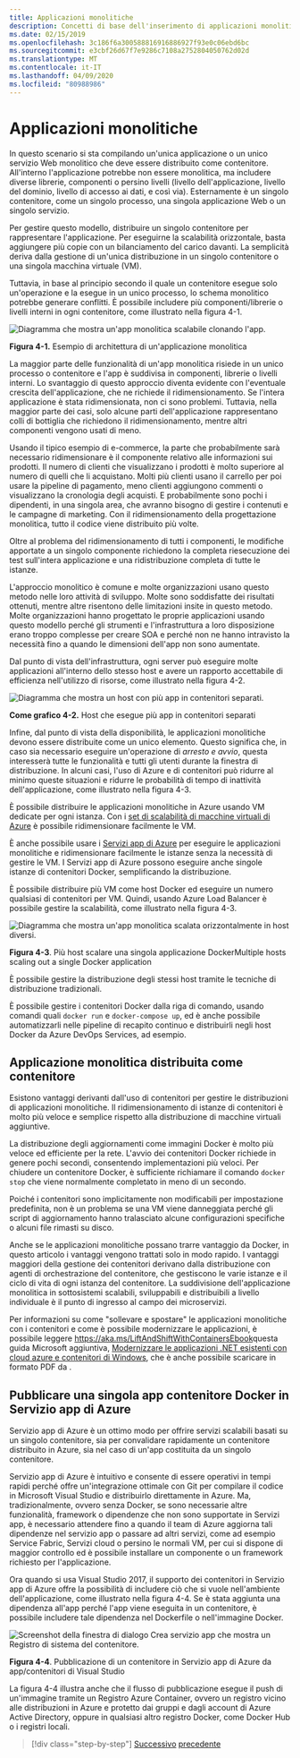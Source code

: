 ```yaml
---
title: Applicazioni monolitiche
description: Concetti di base dell'inserimento di applicazioni monolitiche in contenitori.
ms.date: 02/15/2019
ms.openlocfilehash: 3c186f6a300588816916886927f93e0c06ebd6bc
ms.sourcegitcommit: e3cbf26d67f7e9286c7108a2752804050762d02d
ms.translationtype: MT
ms.contentlocale: it-IT
ms.lasthandoff: 04/09/2020
ms.locfileid: "80988986"
---
```

# <a name="monolithic-applications"></a>Applicazioni monolitiche

In questo scenario si sta compilando un'unica applicazione o un unico servizio Web monolitico che deve essere distribuito come contenitore. All'interno l'applicazione potrebbe non essere monolitica, ma includere diverse librerie, componenti o persino livelli (livello dell'applicazione, livello del dominio, livello di accesso ai dati, e così via). Esternamente è un singolo contenitore, come un singolo processo, una singola applicazione Web o un singolo servizio.

Per gestire questo modello, distribuire un singolo contenitore per rappresentare l'applicazione. Per eseguirne la scalabilità orizzontale, basta aggiungere più copie con un bilanciamento del carico davanti. La semplicità deriva dalla gestione di un'unica distribuzione in un singolo contenitore o una singola macchina virtuale (VM).

Tuttavia, in base al principio secondo il quale un contenitore esegue solo un'operazione e la esegue in un unico processo, lo schema monolitico potrebbe generare conflitti. È possibile includere più componenti/librerie o livelli interni in ogni contenitore, come illustrato nella figura 4-1.

![Diagramma che mostra un'app monolitica scalabile clonando l'app.](./media/monolithic-applications/monolithic-application-architecture-example.png)

**Figura 4-1.** Esempio di architettura di un'applicazione monolitica

La maggior parte delle funzionalità di un'app monolitica risiede in un unico processo o contenitore e l'app è suddivisa in componenti, librerie o livelli interni. Lo svantaggio di questo approccio diventa evidente con l'eventuale crescita dell'applicazione, che ne richiede il ridimensionamento. Se l'intera applicazione è stata ridimensionata, non ci sono problemi. Tuttavia, nella maggior parte dei casi, solo alcune parti dell'applicazione rappresentano colli di bottiglia che richiedono il ridimensionamento, mentre altri componenti vengono usati di meno.

Usando il tipico esempio di e-commerce, la parte che probabilmente sarà necessario ridimensionare è il componente relativo alle informazioni sui prodotti. Il numero di clienti che visualizzano i prodotti è molto superiore al numero di quelli che li acquistano. Molti più clienti usano il carrello per poi usare la pipeline di pagamento, meno clienti aggiungono commenti o visualizzano la cronologia degli acquisti. E probabilmente sono pochi i dipendenti, in una singola area, che avranno bisogno di gestire i contenuti e le campagne di marketing. Con il ridimensionamento della progettazione monolitica, tutto il codice viene distribuito più volte.

Oltre al problema del ridimensionamento di tutti i componenti, le modifiche apportate a un singolo componente richiedono la completa riesecuzione dei test sull'intera applicazione e una ridistribuzione completa di tutte le istanze.

L'approccio monolitico è comune e molte organizzazioni usano questo metodo nelle loro attività di sviluppo. Molte sono soddisfatte dei risultati ottenuti, mentre altre risentono delle limitazioni insite in questo metodo. Molte organizzazioni hanno progettato le proprie applicazioni usando questo modello perché gli strumenti e l'infrastruttura a loro disposizione erano troppo complesse per creare SOA e perché non ne hanno intravisto la necessità fino a quando le dimensioni dell'app non sono aumentate.

Dal punto di vista dell'infrastruttura, ogni server può eseguire molte applicazioni all'interno dello stesso host e avere un rapporto accettabile di efficienza nell'utilizzo di risorse, come illustrato nella figura 4-2.

![Diagramma che mostra un host con più app in contenitori separati.](./media/monolithic-applications/host-with-multiple-apps-containers.png)

**Come grafico 4-2.** Host che esegue più app in contenitori separati

Infine, dal punto di vista della disponibilità, le applicazioni monolitiche devono essere distribuite come un unico elemento. Questo significa che, in caso sia necessario eseguire un'operazione di *arresto e avvio*, questa interesserà tutte le funzionalità e tutti gli utenti durante la finestra di distribuzione. In alcuni casi, l'uso di Azure e di contenitori può ridurre al minimo queste situazioni e ridurre le probabilità di tempo di inattività dell'applicazione, come illustrato nella figura 4-3.

È possibile distribuire le applicazioni monolitiche in Azure usando VM dedicate per ogni istanza. Con i [set di scalabilità di macchine virtuali di Azure](https://docs.microsoft.com/azure/virtual-machine-scale-sets/) è possibile ridimensionare facilmente le VM.

È anche possibile usare i [Servizi app di Azure](https://azure.microsoft.com/services/app-service/) per eseguire le applicazioni monolitiche e ridimensionare facilmente le istanze senza la necessità di gestire le VM. I Servizi app di Azure possono eseguire anche singole istanze di contenitori Docker, semplificando la distribuzione.

È possibile distribuire più VM come host Docker ed eseguire un numero qualsiasi di contenitori per VM. Quindi, usando Azure Load Balancer è possibile gestire la scalabilità, come illustrato nella figura 4-3.

![Diagramma che mostra un'app monolitica scalata orizzontalmente in host diversi.](./media/monolithic-applications/multiple-hosts-from-single-docker-container.png)

**Figura 4-3**. Più host scalare una singola applicazione DockerMultiple hosts scaling out a single Docker application

È possibile gestire la distribuzione degli stessi host tramite le tecniche di distribuzione tradizionali.

È possibile gestire i contenitori Docker dalla riga di comando, usando comandi quali `docker run` e `docker-compose up`, ed è anche possibile automatizzarli nelle pipeline di recapito continuo e distribuirli negli host Docker da Azure DevOps Services, ad esempio.

## <a name="monolithic-application-deployed-as-a-container"></a>Applicazione monolitica distribuita come contenitore

Esistono vantaggi derivanti dall'uso di contenitori per gestire le distribuzioni di applicazioni monolitiche. Il ridimensionamento di istanze di contenitori è molto più veloce e semplice rispetto alla distribuzione di macchine virtuali aggiuntive.

La distribuzione degli aggiornamenti come immagini Docker è molto più veloce ed efficiente per la rete. L'avvio dei contenitori Docker richiede in genere pochi secondi, consentendo implementazioni più veloci. Per chiudere un contenitore Docker, è sufficiente richiamare il comando `docker stop` che viene normalmente completato in meno di un secondo.

Poiché i contenitori sono implicitamente non modificabili per impostazione predefinita, non è un problema se una VM viene danneggiata perché gli script di aggiornamento hanno tralasciato alcune configurazioni specifiche o alcuni file rimasti su disco.

Anche se le applicazioni monolitiche possano trarre vantaggio da Docker, in questo articolo i vantaggi vengono trattati solo in modo rapido. I vantaggi maggiori della gestione dei contenitori derivano dalla distribuzione con agenti di orchestrazione del contenitore, che gestiscono le varie istanze e il ciclo di vita di ogni istanza del contenitore. La suddivisione dell'applicazione monolitica in sottosistemi scalabili, sviluppabili e distribuibili a livello individuale è il punto di ingresso al campo dei microservizi.

Per informazioni su come "sollevare e spostare" le applicazioni monolitiche con i contenitori e come è possibile modernizzare le applicazioni, è possibile leggere <https://aka.ms/LiftAndShiftWithContainersEbook>questa guida Microsoft aggiuntiva, [Modernizzare le applicazioni .NET esistenti con cloud azure e contenitori di Windows](../../modernize-with-azure-containers/index.md), che è anche possibile scaricare in formato PDF da .

## <a name="publish-a-single-docker-container-app-to-azure-app-service"></a>Pubblicare una singola app contenitore Docker in Servizio app di Azure

Servizio app di Azure è un ottimo modo per offrire servizi scalabili basati su un singolo contenitore, sia per convalidare rapidamente un contenitore distribuito in Azure, sia nel caso di un'app costituita da un singolo contenitore.

Servizio app di Azure è intuitivo e consente di essere operativi in tempi rapidi perché offre un'integrazione ottimale con Git per compilare il codice in Microsoft Visual Studio e distribuirlo direttamente in Azure. Ma, tradizionalmente, ovvero senza Docker, se sono necessarie altre funzionalità, framework o dipendenze che non sono supportate in Servizi app, è necessario attendere fino a quando il team di Azure aggiorna tali dipendenze nel servizio app o passare ad altri servizi, come ad esempio Service Fabric, Servizi cloud o persino le normali VM, per cui si dispone di maggior controllo ed è possibile installare un componente o un framework richiesto per l'applicazione.

Ora quando si usa Visual Studio 2017, il supporto dei contenitori in Servizio app di Azure offre la possibilità di includere ciò che si vuole nell'ambiente dell'applicazione, come illustrato nella figura 4-4. Se è stata aggiunta una dipendenza all'app perché l'app viene eseguita in un contenitore, è possibile includere tale dipendenza nel Dockerfile o nell'immagine Docker.

![Screenshot della finestra di dialogo Crea servizio app che mostra un Registro di sistema del contenitore.](./media/monolithic-applications/publish-azure-app-service-container.png)

**Figura 4-4**. Pubblicazione di un contenitore in Servizio app di Azure da app/contenitori di Visual Studio

La figura 4-4 illustra anche che il flusso di pubblicazione esegue il push di un'immagine tramite un Registro Azure Container, ovvero un registro vicino alle distribuzioni in Azure e protetto dai gruppi e dagli account di Azure Active Directory, oppure in qualsiasi altro registro Docker, come Docker Hub o i registri locali.

>[!div class="step-by-step"]
>[Successivo](common-container-design-principles.md)
>[precedente](state-and-data-in-docker-applications.md)
